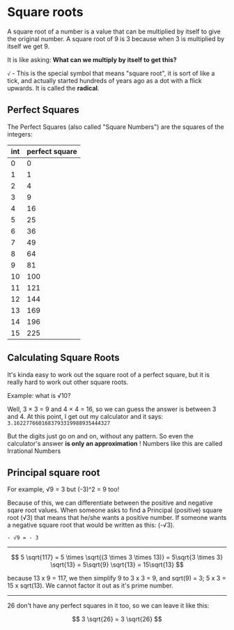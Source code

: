 # Square roots

A square root of a number is a value that can be multiplied by itself to give the original number. A square root of 9 is 3 because when 3 is multiplied by itself we get 9.

It is like asking: **What can we multiply by itself to get this?**

`√` - This is the special symbol that means "square root", it is sort of like a tick,
and actually started hundreds of years ago as a dot with a flick upwards. It is called the **radical**.

## Perfect Squares

The Perfect Squares (also called "Square Numbers") are the squares of the integers:

| int | perfect square |
| --- | -------------- |
| 0   | 0              |
| 1   | 1              |
| 2   | 4              |
| 3   | 9              |
| 4   | 16             |
| 5   | 25             |
| 6   | 36             |
| 7   | 49             |
| 8   | 64             |
| 9   | 81             |
| 10  | 100            |
| 11  | 121            |
| 12  | 144            |
| 13  | 169            |
| 14  | 196            |
| 15  | 225            |

## Calculating Square Roots

It's kinda easy to work out the square root of a perfect square, but it is really hard to work out other square roots.

Example: what is √10?

Well, 3 × 3 = 9 and 4 × 4 = 16, so we can guess the answer is between 3 and 4.
At this point, I get out my calculator and it says: `3.1622776601683793319988935444327`

But the digits just go on and on, without any pattern.
So even the calculator's answer **is only an approximation** !
Numbers like this are called Irrational Numbers

## Principal square root

For example, √9 = 3
but (-3)^2 = 9 too!

Because of this, we can differentiate between the positive and negative sqare root values. When someone asks to find a Principal (positive) square root (√3) that means that he/she wants a positive number. If someone wants a negative square root that would be written as this: (-√3).

`- √9 = - 3`

---

$$
5 \sqrt{117} = 5 \times \sqrt{(3 \times 3 \times 13)} = 5\sqrt{3 \times 3} \sqrt{13} = 5\sqrt{9} \sqrt{13} = 15\sqrt{13}
$$

because 13 x 9 = 117, we then simplify 9 to 3 x 3 = 9, and sqrt(9) = 3; 5 x 3 = 15 x
sqrt(13). We cannot factor it out as it's prime number.

---

26 don't have any perfect squares in it too, so we can leave it like this:

$$
3 \sqrt{26} = 3 \sqrt{26}
$$
